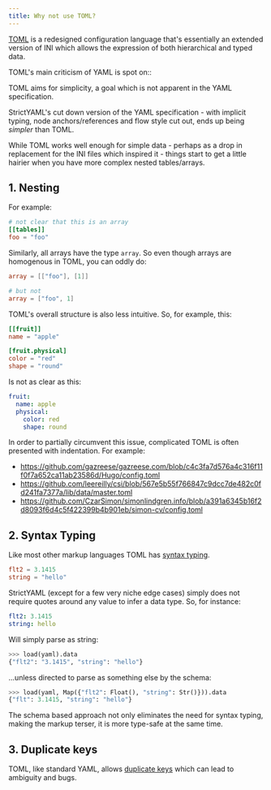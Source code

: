 ```yaml
---
title: Why not use TOML?
---
```


[TOML](https://github.com/toml-lang/toml) is a redesigned configuration language that's essentially an extended version of INI which
allows the expression of both hierarchical and typed data.

TOML's main criticism of YAML is spot on::

  TOML aims for simplicity, a goal which is not apparent in the YAML specification.

StrictYAML's cut down version of the YAML specification - with implicit typing, node anchors/references and flow style cut out,
ends up being *simpler* than TOML.

While TOML works well enough for simple data - perhaps as a drop in replacement for the INI files which inspired it -
things start to get a little hairier when you have more complex nested tables/arrays.

## 1. Nesting

For example:

```toml
# not clear that this is an array
[[tables]]
foo = "foo"
```

Similarly, all arrays have the type `array`. So even though arrays are homogenous in TOML, you can oddly do:

```toml
array = [["foo"], [1]]

# but not
array = ["foo", 1]
```

TOML's overall structure is also less intuitive. So, for example, this:

```toml
[[fruit]]
name = "apple"

[fruit.physical]
color = "red"
shape = "round"
```

Is not as clear as this:

```yaml
fruit:
  name: apple
  physical:
    color: red
    shape: round
```

In order to partially circumvent this issue, complicated TOML is often presented with indentation. For example:

* https://github.com/gazreese/gazreese.com/blob/c4c3fa7d576a4c316f11f0f7a652ca11ab23586d/Hugo/config.toml
* https://github.com/leereilly/csi/blob/567e5b55f766847c9dcc7de482c0fd241fa7377a/lib/data/master.toml
* https://github.com/CzarSimon/simonlindgren.info/blob/a391a6345b16f2d8093f6d4c5f422399b4b901eb/simon-cv/config.toml

## 2. Syntax Typing

Like most other markup languages TOML has [syntax typing](../../why/syntax-typing-bad).

```toml
flt2 = 3.1415
string = "hello"
```

StrictYAML (except for a few very niche edge cases) simply does not require quotes around any value to
infer a data type. So, for instance:

```yaml
flt2: 3.1415
string: hello
```

Will simply parse as string:

```python
>>> load(yaml).data
{"flt2": "3.1415", "string": "hello"}
```

...unless directed to parse as something else by the schema:

```python
>>> load(yaml, Map({"flt2": Float(), "string": Str()})).data
{"flt": 3.1415, "string": "hello"}
```

The schema based approach not only eliminates the need for syntax typing, making the markup terser,
it is more type-safe at the same time.


## 3. Duplicate keys

TOML, like standard YAML, allows [duplicate keys](../../why/duplicate-keys-disallowed) which can lead to ambiguity and bugs.
